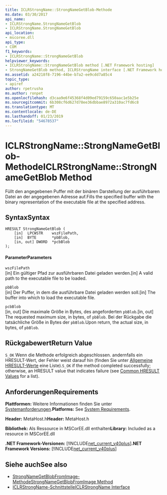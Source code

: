 ```yaml
---
title: ICLRStrongName::StrongNameGetBlob-Methode
ms.date: 03/30/2017
api_name:
- ICLRStrongName.StrongNameGetBlob
- ICLRStrongName.StrongNameGetBlob
api_location:
- mscoree.dll
api_type:
- COM
f1_keywords:
- ICLRStrongName::StrongNameGetBlob
helpviewer_keywords:
- ICLRStrongName::StrongNameGetBlob method [.NET Framework hosting]
- StrongNameGetBlob method, ICLRStrongName interface [.NET Framework hosting]
ms.assetid: a24218f8-7196-44be-b7a2-ee9cdd7a85c4
topic_type:
- apiref
author: rpetrusha
ms.author: ronpet
ms.openlocfilehash: d3caa9e6f45368f4d09ed79159c650aac1e5b25e
ms.sourcegitcommit: 6b308cf6d627d78ee36dbbae8972a310ac7fd6c8
ms.translationtype: MT
ms.contentlocale: de-DE
ms.lasthandoff: 01/23/2019
ms.locfileid: "54678537"
---
```

# <a name="iclrstrongnamestrongnamegetblob-method"></a><span data-ttu-id="a1c0c-102">ICLRStrongName::StrongNameGetBlob-Methode</span><span class="sxs-lookup"><span data-stu-id="a1c0c-102">ICLRStrongName::StrongNameGetBlob Method</span></span>
<span data-ttu-id="a1c0c-103">Füllt den angegebenen Puffer mit der binären Darstellung der ausführbaren Datei an der angegebenen Adresse auf.</span><span class="sxs-lookup"><span data-stu-id="a1c0c-103">Fills the specified buffer with the binary representation of the executable file at the specified address.</span></span>  
  
## <a name="syntax"></a><span data-ttu-id="a1c0c-104">Syntax</span><span class="sxs-lookup"><span data-stu-id="a1c0c-104">Syntax</span></span>  
  
```  
HRESULT StrongNameGetBlob (  
    [in]  LPCWSTR    wszFilePath,  
    [in]  BYTE       *pbBlob,  
    [in, out] DWORD  *pcbBlob  
);  
```  
  
#### <a name="parameters"></a><span data-ttu-id="a1c0c-105">Parameter</span><span class="sxs-lookup"><span data-stu-id="a1c0c-105">Parameters</span></span>  
 `wszFilePath`  
 <span data-ttu-id="a1c0c-106">[in] Ein gültiger Pfad zur ausführbaren Datei geladen werden.</span><span class="sxs-lookup"><span data-stu-id="a1c0c-106">[in] A valid path to the executable file to be loaded.</span></span>  
  
 `pbBlob`  
 <span data-ttu-id="a1c0c-107">[in] Der Puffer, in dem die ausführbare Datei geladen werden soll.</span><span class="sxs-lookup"><span data-stu-id="a1c0c-107">[in] The buffer into which to load the executable file.</span></span>  
  
 `pcbBlob`  
 <span data-ttu-id="a1c0c-108">[in, out] Die maximale Größe in Bytes, des angeforderten `pbBlob`.</span><span class="sxs-lookup"><span data-stu-id="a1c0c-108">[in, out] The requested maximum size, in bytes, of `pbBlob`.</span></span> <span data-ttu-id="a1c0c-109">Bei der Rückgabe die tatsächliche Größe in Bytes der `pbBlob`.</span><span class="sxs-lookup"><span data-stu-id="a1c0c-109">Upon return, the actual size, in bytes, of `pbBlob`.</span></span>  
  
## <a name="return-value"></a><span data-ttu-id="a1c0c-110">Rückgabewert</span><span class="sxs-lookup"><span data-stu-id="a1c0c-110">Return Value</span></span>  
 <span data-ttu-id="a1c0c-111">`S_OK` Wenn die Methode erfolgreich abgeschlossen. andernfalls ein HRESULT-Wert, der Fehler weist darauf hin (finden Sie unter [Allgemeine HRESULT-Werte](https://go.microsoft.com/fwlink/?LinkId=213878) eine Liste).</span><span class="sxs-lookup"><span data-stu-id="a1c0c-111">`S_OK` if the method completed successfully; otherwise, an HRESULT value that indicates failure (see [Common HRESULT Values](https://go.microsoft.com/fwlink/?LinkId=213878) for a list).</span></span>  
  
## <a name="requirements"></a><span data-ttu-id="a1c0c-112">Anforderungen</span><span class="sxs-lookup"><span data-stu-id="a1c0c-112">Requirements</span></span>  
 <span data-ttu-id="a1c0c-113">**Plattformen:** Weitere Informationen finden Sie unter [Systemanforderungen](../../../../docs/framework/get-started/system-requirements.md).</span><span class="sxs-lookup"><span data-stu-id="a1c0c-113">**Platforms:** See [System Requirements](../../../../docs/framework/get-started/system-requirements.md).</span></span>  
  
 <span data-ttu-id="a1c0c-114">**Header:** MetaHost.h</span><span class="sxs-lookup"><span data-stu-id="a1c0c-114">**Header:** MetaHost.h</span></span>  
  
 <span data-ttu-id="a1c0c-115">**Bibliothek:** Als Ressource in MSCorEE.dll enthalten</span><span class="sxs-lookup"><span data-stu-id="a1c0c-115">**Library:** Included as a resource in MSCorEE.dll</span></span>  
  
 <span data-ttu-id="a1c0c-116">**.NET Framework-Versionen:** [!INCLUDE[net_current_v40plus](../../../../includes/net-current-v40plus-md.md)]</span><span class="sxs-lookup"><span data-stu-id="a1c0c-116">**.NET Framework Versions:** [!INCLUDE[net_current_v40plus](../../../../includes/net-current-v40plus-md.md)]</span></span>  
  
## <a name="see-also"></a><span data-ttu-id="a1c0c-117">Siehe auch</span><span class="sxs-lookup"><span data-stu-id="a1c0c-117">See also</span></span>
- [<span data-ttu-id="a1c0c-118">StrongNameGetBlobFromImage-Methode</span><span class="sxs-lookup"><span data-stu-id="a1c0c-118">StrongNameGetBlobFromImage Method</span></span>](../../../../docs/framework/unmanaged-api/hosting/iclrstrongname-strongnamegetblobfromimage-method.md)
- [<span data-ttu-id="a1c0c-119">ICLRStrongName-Schnittstelle</span><span class="sxs-lookup"><span data-stu-id="a1c0c-119">ICLRStrongName Interface</span></span>](../../../../docs/framework/unmanaged-api/hosting/iclrstrongname-interface.md)
